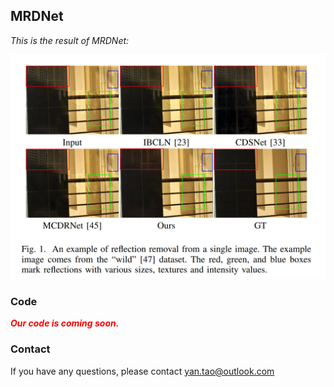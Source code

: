 ## MRDNet
*This is the result of MRDNet:* 
<p align="center">
  <img src="https://github.com/YT3DVision/MRDNet/blob/main/figure/result.png" style="zoom:90%;" />
</p>




### Code

***<font color="red">Our code is coming soon.</font>***



### Contact

If you have any questions, please contact yan.tao@outlook.com
